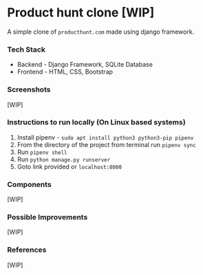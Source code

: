 # Product hunt clone [WIP]
A simple clone of `producthunt.com` made using django framework.  

### Tech Stack
- Backend - Django Framework, SQLite Database
- Frontend - HTML, CSS, Bootstrap

### Screenshots
[WIP]

### Instructions to run locally (On Linux based systems)
1. Install pipenv - `sudo apt install python3 python3-pip pipenv`
2. From the directory of the project from terminal run `pipenv sync`
3. Run `pipenv shell`
4. Run `python manage.py runserver`
5. Goto link provided or `localhost:8000`

### Components
[WIP]

### Possible Improvements
[WIP]

### References
[WIP]